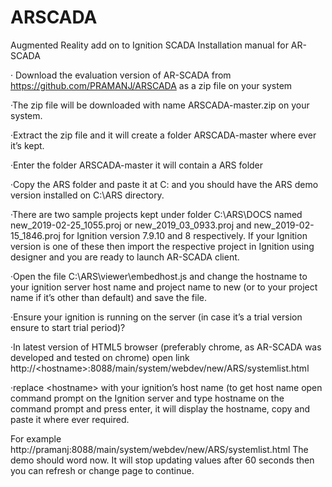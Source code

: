 # ARSCADA
Augmented Reality add on to Ignition SCADA
Installation manual for AR-SCADA

· Download the evaluation version of AR-SCADA from https://github.com/PRAMANJ/ARSCADA as a zip file on your system

·The zip file will be downloaded with name ARSCADA-master.zip on your system.

·Extract the zip file and it will create a folder ARSCADA-master where ever it’s kept.

·Enter the folder ARSCADA-master it will contain a ARS folder

·Copy the ARS folder and paste it at C: and you should have the ARS demo version installed on C:\ARS directory.

·There are two sample projects kept under folder C:\ARS\DOCS named new_2019-02-25_1055.proj or new_2019_03_0933.proj and new_2019-02-15_1846.proj for Ignition version 7.9.10 and 8 respectively. If your Ignition version is one of these then import the respective project in Ignition using designer and you are ready to launch AR-SCADA client.

·Open the file C:\ARS\viewer\embedhost.js and change the hostname to your ignition server host name and project name to new (or to your project name if it’s other than default) and save the file.

·Ensure your ignition is running on the server (in case it’s a trial version ensure to start trial period)?

·In latest version of HTML5 browser (preferably chrome, as AR-SCADA was developed and tested on chrome)  open link
http://\<hostname\>:8088/main/system/webdev/new/ARS/systemlist.html
  
·replace \<hostname\> with your ignition’s host name (to get host name open command prompt on the Ignition server and type hostname on the command prompt and press enter, it will display the hostname, copy and paste it where ever required.
  
For example http://pramanj:8088/main/system/webdev/new/ARS/systemlist.html
The demo should word now. It will stop updating values after 60 seconds then you can refresh or change page to continue.
